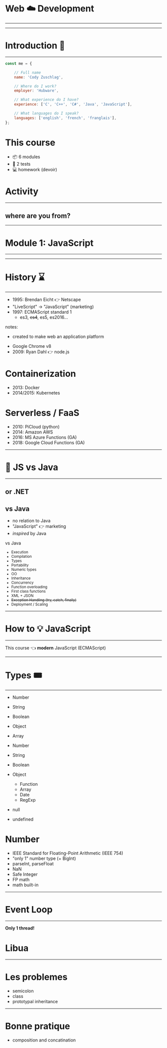 # Web ☁️ Development
---

---

# Introduction 👋
---


```javascript
const me = {

    // Full name
    name: 'Cody Zuschlag',

    // Where do I work?
    employer: 'Hubware',

    // What experience do I have?
    experience: ['C', 'C++', 'C#', 'Java', 'JavaScript'],

    // What languages do I speak?
    languages: ['english', 'french', 'franglais'],
};
```


# This course

- 📦 6 modules
- 📝 2 tests
- 💻 homework (devoir)


<!-- ._slide: data-background-image="./images/code.png" data-background-size="100px" data-background-position="top 10px left 10px" data-background-opacity="0.75" -->
<!-- .slide: data-background-image="./images/code.png" data-background-size="250px" data-background-position="bottom" data-background-opacity="0.75" -->
# Activity
---
## where are you from?

---

# Module 1: JavaScript
---

---

# History ⌛️
---


* 1995: Brendan Eicht 👉 Netscape
* "LiveScript" -> "JavaScript" (marketing)
* 1997: ECMAScript standard 1
  * es3, ~~es4~~, es5, es2016...

notes:
* created to make web an application platform


<!-- .slide: data-background-image="./images/nodejs.png" data-background-size="300px" data-background-position="bottom" data-background-opacity="1" -->
<!-- ._element: style="max-width: 150px; border: 0px; padding: 10px 10px;" -->
* Google Chrome v8
* 2009: Ryan Dahl 👉 node.js


<!-- .slide: data-background-image="./images/dockerkubernetes-transparent.png" data-background-size="300px" data-background-position="bottom" data-background-opacity="1" -->
# Containerization

* 2013: Docker
* 2014/2015: Kubernetes


<!-- .slide: data-background-image="./images/faas-transparent.png" data-background-size="300px" data-background-position="bottom" data-background-opacity="1" -->
# Serverless / FaaS

* 2010: PiCloud (python)
* 2014: Amazon AWS
* 2016: MS Azure Functions (GA)
* 2018: Google Cloud Functions (GA)

---

# 👊 JS vs Java
---
## or .NET


## vs Java
* no relation to Java
* "JavaScript" 👉 marketing
* _inspired_ by Java


<!-- .slide: data-background-image="./images/marker.png" data-background-size="100px" data-background-position="bottom" data-background-opacity="0.70" -->
vs Java
<small>

* Execution
* Compilation
* Types
* Portability
* Numeric types
* OO
* Inheritance
* Concurrency
* Function overloading
* First class functions
* XML + JSON
* ~~Exception Handling (try, catch, finally)~~
* Deployment / Scaling

</small>

---

# How to 💡 JavaScript
---
This course 👈 **modern** JavaScript (ECMAScript)

---

# Types 🎟
---


* Number
* String
* Boolean
* Object
* Array


* Number
* String
* Boolean
* Object
  * Function
  * Array
  * Date
  * RegExp
* null
* undefined


# Number
* IEEE Standard for Floating-Point Arithmetic (IEEE 754)
* "only 1" number type (+ BigInt)
* parseInt, parseFloat
* NaN
* Safe Integer
* FP math
* math built-in

---

# Event Loop
---
**Only 1 thread!**


# Libua

---

# Les problemes

* semicolon
* class
* prototypal inheritance

---

# Bonne pratique

* composition and concatination
